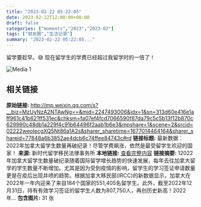```yaml
---
title: "2023-02-22 05:22:05"
date: 2023-02-22T12:00:00+08:00
draft: false
categories: ["moments","2023","2023-02"]
tags: ["朋友圈","生活记录"]
summary: "2023-02-22 05:22:05..."
---
```


留学要趁早。😅 现在留学生的学费已经超过我留学时的一倍了！

![Media 1](/Moments/photos/2023-02-22/202302220522050.jpg)

## 相关链接

**原始链接:** http://mp.weixin.qq.com/s?__biz=MzUyNzA2NTAwNg==&mid=2247493006&idx=1&sn=313d60e416e1aff961c41b621ff531ec&chksm=fa07ef4fcd7066590f87da79c5c5b13f12b870c629990c48db1a229f4c91b64496f2aab1b6e3&mpshare=1&scene=2&srcid=02222weoIecgXQ5Nt86a1A2s&sharer_sharetime=1677014464164&sharer_shareid=77848a6b3852ae4dcb6c74ffee84743c#rd
**链接标题:** 最新数据：2022年加拿大留学生数量再破纪录！尽管学费飙涨，依然是最受留学生欢迎的国家！
**来源:** 新时代留学移民法律事务所
**本地链接:** [查看完整内容](/link_content/2023/02/2023-02-22-2/link_content/)
**链接摘要:** 12022年加拿大留学生数量破纪录随着国际留学增长趋势的快速发展，每年去往加拿大留学的学生数量不断增加。尤其是因为受到疫情的影响，留学生的学习签证申请数量更是在疫后出现井喷的趋势。根据加拿大移民部(IRCC)的新数据显示，加拿大在2022年一年内迎来了来自184个国家的551,405名留学生。此外，截至2022年12月31日，持有有效学习签证的留学生人数为807,750人，再创历史新高！2022年...
**包含图片:** 31 张

